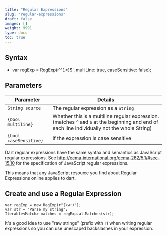 ```yaml
---
title: "Regular Expressions"
slug: "regular-expressions"
draft: false
images: []
weight: 9991
type: docs
toc: true
---
```


## Syntax
- var regExp = RegExp(r'^(.*)$', multiLine: true, caseSensitive: false);

## Parameters
| Parameter | Details |
| --------- | ------- |
| `String source` | The regular expression as a `String` |
| `{bool multiline}` | Whether this is a multiline regular expression. (matches `^` and `$` at the beginning and end of each line individually not the whole String) |
| `{bool caseSensitive}` | If the expression is case sensitive |

Dart regular expressions have the same syntax and semantics as JavaScript regular expressions. See http://ecma-international.org/ecma-262/5.1/#sec-15.10 for the specification of JavaScript regular expressions.

This means that any JavaScript resource you find about Regular Expressions online applies to dart.

## Create and use a Regular Expression
```
var regExp = new RegExp(r"(\w+)");
var str = "Parse my string";
Iterable<Match> matches = regExp.allMatches(str);
```

It's a good idea to use "raw strings" (prefix with `r`)
when writing regular expressions so you can use unescaped backslashes in your expression.


